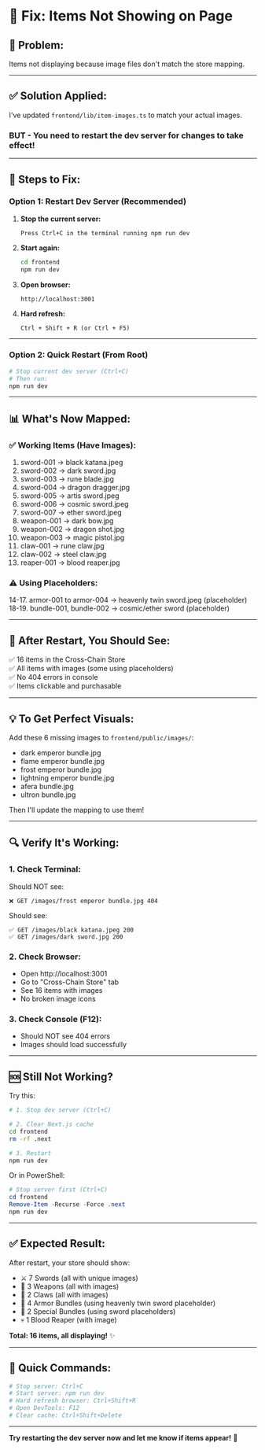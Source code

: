 # 🔧 **Fix: Items Not Showing on Page**

## 🐛 **Problem:**
Items not displaying because image files don't match the store mapping.

---

## ✅ **Solution Applied:**

I've updated `frontend/lib/item-images.ts` to match your actual images.

### **BUT** - You need to **restart the dev server** for changes to take effect!

---

## 🚀 **Steps to Fix:**

### **Option 1: Restart Dev Server (Recommended)**

1. **Stop the current server:**
   ```
   Press Ctrl+C in the terminal running npm run dev
   ```

2. **Start again:**
   ```bash
   cd frontend
   npm run dev
   ```

3. **Open browser:**
   ```
   http://localhost:3001
   ```

4. **Hard refresh:**
   ```
   Ctrl + Shift + R (or Ctrl + F5)
   ```

---

### **Option 2: Quick Restart (From Root)**

```bash
# Stop current dev server (Ctrl+C)
# Then run:
npm run dev
```

---

## 📊 **What's Now Mapped:**

### **✅ Working Items (Have Images):**
1. sword-001 → black katana.jpeg
2. sword-002 → dark sword.jpg
3. sword-003 → rune blade.jpg
4. sword-004 → dragon dragger.jpg
5. sword-005 → artis sword.jpeg
6. sword-006 → cosmic sword.jpeg
7. sword-007 → ether sword.jpeg
8. weapon-001 → dark bow.jpg
9. weapon-002 → dragon shot.jpg
10. weapon-003 → magic pistol.jpg
11. claw-001 → rune claw.jpg
12. claw-002 → steel claw.jpg
13. reaper-001 → blood reaper.jpg

### **⚠️ Using Placeholders:**
14-17. armor-001 to armor-004 → heavenly twin sword.jpeg (placeholder)
18-19. bundle-001, bundle-002 → cosmic/ether sword (placeholder)

---

## 🎯 **After Restart, You Should See:**

✅ 16 items in the Cross-Chain Store  
✅ All items with images (some using placeholders)  
✅ No 404 errors in console  
✅ Items clickable and purchasable  

---

## 💡 **To Get Perfect Visuals:**

Add these 6 missing images to `frontend/public/images/`:
- dark emperor bundle.jpg
- flame emperor bundle.jpg
- frost emperor bundle.jpg
- lightning emperor bundle.jpg
- afera bundle.jpg
- ultron bundle.jpg

Then I'll update the mapping to use them!

---

## 🔍 **Verify It's Working:**

### **1. Check Terminal:**
Should NOT see:
```
❌ GET /images/frost emperor bundle.jpg 404
```

Should see:
```
✅ GET /images/black katana.jpeg 200
✅ GET /images/dark sword.jpg 200
```

### **2. Check Browser:**
- Open http://localhost:3001
- Go to "Cross-Chain Store" tab
- See 16 items with images
- No broken image icons

### **3. Check Console (F12):**
- Should NOT see 404 errors
- Images should load successfully

---

## 🆘 **Still Not Working?**

Try this:

```bash
# 1. Stop dev server (Ctrl+C)

# 2. Clear Next.js cache
cd frontend
rm -rf .next

# 3. Restart
npm run dev
```

Or in PowerShell:
```powershell
# Stop server first (Ctrl+C)
cd frontend
Remove-Item -Recurse -Force .next
npm run dev
```

---

## ✅ **Expected Result:**

After restart, your store should show:
- ⚔️ 7 Swords (all with unique images)
- 🏹 3 Weapons (all with images)  
- 🦅 2 Claws (all with images)
- 👑 4 Armor Bundles (using heavenly twin sword placeholder)
- 💎 2 Special Bundles (using sword placeholders)
- 💀 1 Blood Reaper (with image)

**Total: 16 items, all displaying!** ✨

---

## 📝 **Quick Commands:**

```bash
# Stop server: Ctrl+C
# Start server: npm run dev
# Hard refresh browser: Ctrl+Shift+R
# Open DevTools: F12
# Clear cache: Ctrl+Shift+Delete
```

---

**Try restarting the dev server now and let me know if items appear!** 🚀
